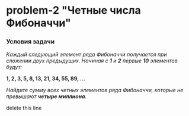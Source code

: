 # problem-2 "Четные числа Фибоначчи"

### Условия задачи

*Каждый следующий элемент ряда Фибоначчи получается при сложении двух предыдущих. Начиная с **1** и **2** первые **10** элементов будут:*

**1, 2, 3, 5, 8, 13, 21, 34, 55, 89, …**

*Найдите сумму всех четных элементов ряда Фибоначчи, которые не превышают **четыре миллиона**.*

delete this line